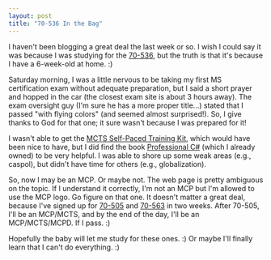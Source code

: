 ```yaml
---
layout: post
title: "70-536 In the Bag"
---
```

I haven't been blogging a great deal the last week or so. I wish I could say it was because I was studying for the [70-536](http://www.microsoft.com/learning/en/us/Exam.aspx?ID=70-536), but the truth is that it's because I have a 6-week-old at home. :)



Saturday morning, I was a little nervous to be taking my first MS certification exam without adequate preparation, but I said a short prayer and hopped in the car (the closest exam site is about 3 hours away). The exam oversight guy (I'm sure he has a more proper title...) stated that I passed "with flying colors" (and seemed almost surprised!). So, I give thanks to God for that one; it sure wasn't because I was prepared for it!



I wasn't able to get the [MCTS Self-Paced Training Kit](http://www.amazon.com/gp/product/0735626197?ie=UTF8&tag=stepheclearys-20&linkCode=as2&camp=1789&creative=390957&creativeASIN=0735626197), which would have been nice to have, but I did find the book [Professional C#](http://www.amazon.com/gp/product/0470191376?ie=UTF8&tag=stepheclearys-20&linkCode=as2&camp=1789&creative=390957&creativeASIN=0470191376) (which I already owned) to be very helpful. I was able to shore up some weak areas (e.g., caspol), but didn't have time for others (e.g., globalization).



So, now I may be an MCP. Or maybe not. The web page is pretty ambiguous on the topic. If I understand it correctly, I'm not an MCP but I'm allowed to use the MCP logo. Go figure on that one. It doesn't matter a great deal, because I've signed up for [70-505](http://www.microsoft.com/learning/en/us/exam.aspx?ID=70-505) and [70-563](http://www.microsoft.com/learning/en/us/exam.aspx?ID=70-563) in two weeks. After 70-505, I'll be an MCP/MCTS, and by the end of the day, I'll be an MCP/MCTS/MCPD. If I pass. :)



Hopefully the baby will let me study for these ones. :)  Or maybe I'll finally learn that I can't do everything. :)

